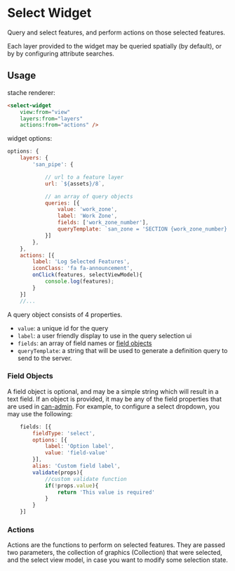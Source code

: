 # Select Widget

Query and select features, and perform actions on those selected features.

Each layer provided to the widget may be queried spatially (by default), or by by configuring attribute searches.

## Usage

stache renderer:
```html
<select-widget 
    view:from="view" 
    layers:from="layers" 
    actions:from="actions" />
```

widget options: 

```javascript
options: {
    layers: {
        'san_pipe': {

            // url to a feature layer
            url: `${assets}/8`,

            // an array of query objects
            queries: [{
                value: 'work_zone',
                label: 'Work Zone',
                fields: ['work_zone_number'],
                queryTemplate: `san_zone = 'SECTION {work_zone_number}'`
            }]
        },
    },
    actions: [{
        label: 'Log Selected Features',
        iconClass: 'fa fa-announcement',
        onClick(features, selectViewModel){
            console.log(features);
        }
    }]
    //...
```

A query object consists of 4 properties. 

 - `value`: a unique id for the query
 - `label`: a user friendly display to use in the query selection ui
 - `fields`: an array of field names or [field objects](#field-objects)
 - `queryTemplate`: a string that will be used to generate a definition query to send to the server. 

### Field Objects

A field object is optional, and may be a simple string which will result in a text field. If an object is provided, it may be any of the field properties that are used in [can-admin](https://github.com/roemhildtg/can-admin). For example, to configure a select dropdown, you may use the following:

```javascript
    fields: [{
        fieldType: 'select',
        options: [{
            label: 'Option label',
            value: 'field-value'
        }],
        alias: 'Custom field label',
        validate(props){
            //custom validate function
            if(!props.value){
                return 'This value is required'
            }
        }
    }]
```

### Actions

Actions are the functions to perform on selected features. They are passed two parameters, the collection of graphics (Collection<Graphic>) that were selected, and the select view model, in case you want to modify some selection state. 